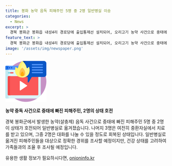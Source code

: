 ```yaml
---
title: 봉화 농약 음독 피해주민 5명 중 2명 일반병실 이송
categories:
  - News
excerpt: >
  경북 봉화군 봉화읍 내성4리 경로당에 출입통제선 설치되어, 오리고기 농약 사건으로 중태에 빠진 피해주민 중 2명이 상태가 호전돼 일반병실로 옮겨졌다. 나머지 3명은 여전히 중환자실 치료 중이며, 경찰은 피해자들과 건강 상태를 고려하여 조사할 예정이다. 지난 15일 식당에서 먹은 보양식으로 농약 중독 증세를 보였고, 위세척액으로 살충제 성분이 검출됐다.
feature_text: >
  경북 봉화군 봉화읍 내성4리 경로당에 출입통제선 설치되어, 오리고기 농약 사건으로 중태에 빠진 피해주민 중 2명이 상태가 호전돼 일반병실로 옮겨졌다. 나머지 3명은 여전히 중환자실 치료 중이며, 경찰은 피해자들과 건강 상태를 고려하여 조사할 예정이다. 지난 15일 식당에서 먹은 보양식으로 농약 중독 증세를 보였고, 위세척액으로 살충제 성분이 검출됐다.
image: '/assets/img/newspaper.png'
---
```


<p><img src="/assets/img/news.png" alt="rentncar 속보" /></p>

<p><b>농약 중독 사건으로 중태에 빠진 피해주민, 2명의 상태 호전</b></p>

<p>경북 봉화군에서 발생한 농약(살충제) 음독 사건으로 중태에 빠진 피해주민 5명 중 2명이 상태가 호전되어 일반병실로 옮겨졌습니다. 나머지 3명은 여전히 중환자실에서 치료를 받고 있으며, 그중 2명은 대화를 나눌 수 있을 정도로 회복된 상태입니다. 일반병실로 옮겨진 피해주민들을 대상으로 정확한 경위를 조사할 예정이지만, 건강 상태를 고려하여 가족들과의 조율 후 조사될 예정입니다.</p>

<p data-ke-size="size16"></p>
유용한 생활 정보가 필요하시다면, <a href="https://onioninfo.kr" rel="dofollow">onioninfo.kr</a>



